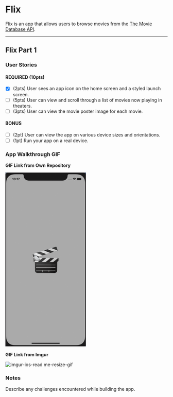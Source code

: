 # Flix

Flix is an app that allows users to browse movies from the [The Movie Database API](http://docs.themoviedb.apiary.io/#).

---

## Flix Part 1

### User Stories

#### REQUIRED (10pts)
- [x] (2pts) User sees an app icon on the home screen and a styled launch screen.
- [ ] (5pts) User can view and scroll through a list of movies now playing in theaters.
- [ ] (3pts) User can view the movie poster image for each movie.

#### BONUS
- [ ] (2pt) User can view the app on various device sizes and orientations.
- [ ] (1pt) Run your app on a real device.

### App Walkthrough GIF

**GIF Link from Own Repository**

<img src=https://github.com/divine-cpu/love-cat/blob/main/grader-task-ios.gif width=250><br>

**GIF Link from Imgur**

![imgur-ios-read me-resize-gif](https://user-images.githubusercontent.com/76990934/103720721-f677bc00-5006-11eb-8572-fedf742d56ca.gif)

### Notes
Describe any challenges encountered while building the app.
